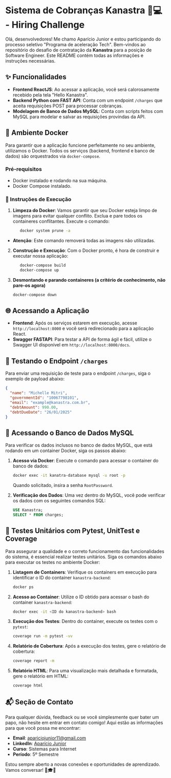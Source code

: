 # Sistema de Cobranças Kanastra 💼💻 - Hiring Challenge

Olá, desenvolvedores! Me chamo Aparício Junior e estou participando do processo seletivo "Programa de aceleração Tech".
Bem-vindos ao repositório do desafio de contratação da **Kanastra** para a posição de Software Engineer.
Este README contém todas as informações e instruções necessárias.

## ✨ Funcionalidades

- **Frontend ReactJS**: Ao acessar a aplicação, você será calorosamente recebido pela tela "Hello Kanastra".
- **Backend Python com FAST API**: Conta com um endpoint `/charges` que aceita requisições POST para processar cobranças.
- **Modelagem de Banco de Dados MySQL**: Conta com scripts feitos com MySQL para modelar e salvar as requisições provindas da API.

## 🐳 Ambiente Docker

Para garantir que a aplicação funcione perfeitamente no seu ambiente, utilizamos o Docker.
Todos os serviços (backend, frontend e banco de dados) são orquestrados via `docker-compose`.

### Pré-requisitos

- Docker instalado e rodando na sua máquina.
- Docker Compose instalado.

### 🚀 Instruções de Execução

1. **Limpeza do Docker**: Vamos garantir que seu Docker esteja limpo de imagens para evitar qualquer conflito. Exclua e pare todos os containeres conflitantes.
Execute o comando:
   ```sh
      docker system prune -a
   ```

- **Atenção**: Este comando removerá todas as imagens não utilizadas.

2. **Construção e Execução**: Com o Docker pronto, é hora de construir e executar nossa aplicação:
   ```sh
      docker-compose build
      docker-compose up
   ```

3. **Desmontando e parando containeres (a critério de conhecimento, não pare-os agora)**
   ```sh
   docker-compose down
   ```

## 🌐 Acessando a Aplicação

- **Frontend**: Após os serviços estarem em execução, acesse `http://localhost:8000` e você será redirecionado para a aplicação React.
- **Swagger FASTAPI**: Para testar a API de forma ágil e fácil, utilize o Swagger UI disponível em `http://localhost:8000/docs`.

## 📝 Testando o Endpoint `/charges`

Para enviar uma requisição de teste para o endpoint `/charges`, siga o exemplo de payload abaixo:

```json
{
  "name": "Michelle Mitri",
  "governmentId": "10067798101",
  "email": "example@kanastra.com.br",
  "debtAmount": 990.00,
  "debtDueDate": "26/01/2025"
}
```

## 💾 Acessando o Banco de Dados MySQL

Para verificar os dados inclusos no banco de dados MySQL, que está rodando em um container Docker, siga os passos abaixo:

1. **Acesso via Docker**: Execute o comando para acessar o container do banco de dados:
   ```sh
   docker exec -it kanatra-database mysql -u root -p
   ```
   Quando solicitado, insira a senha `RootPassword`.

2. **Verificação dos Dados**: Uma vez dentro do MySQL, você pode verificar os dados com os seguintes comandos SQL:
   ```sql
   USE Kanastra;
   SELECT * FROM charges;
   ```

## 🧪 Testes Unitários com Pytest, UnitTest e Coverage

Para assegurar a qualidade e o correto funcionamento das funcionalidades do sistema, é essencial realizar testes unitários. Siga os comandos abaixo para executar os testes no ambiente Docker:

1. **Listagem de Containers**: Verifique os containers em execução para identificar o ID do container `kanastra-backend`:
   ```sh
   docker ps
   ```

2. **Acesso ao Container**: Utilize o ID obtido para acessar o bash do container `kanastra-backend`:
   ```sh
   docker exec -it <ID do kanastra-backend> bash
   ```

3. **Execução dos Testes**: Dentro do container, execute os testes com o `pytest`:
   ```sh
   coverage run -m pytest -vv
   ```

4. **Relatório de Cobertura**: Após a execução dos testes, gere o relatório de cobertura:
   ```sh
   coverage report -m
   ```

5. **Relatório HTML**: Para uma visualização mais detalhada e formatada, gere o relatório em HTML:
   ```sh
   coverage html
   ```

## 📬 Seção de Contato 

Para qualquer dúvida, feedback ou se você simplesmente quer bater um papo, não hesite em entrar em contato comigo! Aqui estão as informações para que você possa me encontrar:

- **Email**: [apariciojunior11@gmail.com](mailto:apariciojunior11@gmail.com)
- **LinkedIn**: [Aparício Junior](https://www.linkedin.com/in/apariciojunior)
- **Curso**: Sistemas para Internet
- **Período**: 5º Semestre

Estou sempre aberto a novas conexões e oportunidades de aprendizado. Vamos conversar! 💼🎓🚀
